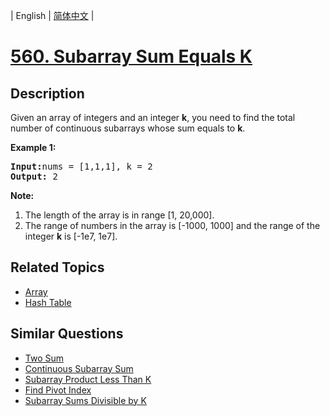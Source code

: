 
| English | [简体中文](README.md) |

# [560. Subarray Sum Equals K](https://leetcode-cn.com/problems/subarray-sum-equals-k/)

## Description

<p>Given an array of integers and an integer <b>k</b>, you need to find the total number of continuous subarrays whose sum equals to <b>k</b>.</p>

<p><b>Example 1:</b><br />
<pre>
<b>Input:</b>nums = [1,1,1], k = 2
<b>Output:</b> 2
</pre>
</p>

<p><b>Note:</b><br>
<ol>
<li>The length of the array is in range [1, 20,000].</li>
<li>The range of numbers in the array is [-1000, 1000] and the range of the integer <b>k</b> is [-1e7, 1e7].</li>
</ol>
</p>


## Related Topics

- [Array](https://leetcode-cn.com/tag/array)
- [Hash Table](https://leetcode-cn.com/tag/hash-table)

## Similar Questions

- [Two Sum](../two-sum/README_EN.md)
- [Continuous Subarray Sum](../continuous-subarray-sum/README_EN.md)
- [Subarray Product Less Than K](../subarray-product-less-than-k/README_EN.md)
- [Find Pivot Index](../find-pivot-index/README_EN.md)
- [Subarray Sums Divisible by K](../subarray-sums-divisible-by-k/README_EN.md)
